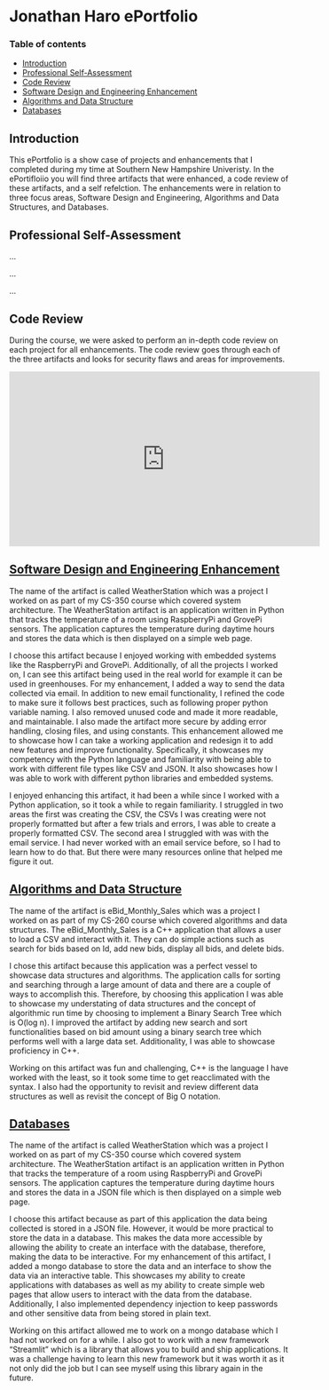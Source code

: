 # Jonathan Haro ePortfolio

### Table of contents
* [Introduction](#Introduction)
* [Professional Self-Assessment](#Professional-Self-Assessment)
* [Code Review](#Code-Review)
* [Software Design and Engineering Enhancement](#Software-Design-and-Engineering-Enhancementt)
* [Algorithms and Data Structure](#Algorithms-and-Data-Structure)
* [Databases](#Databases)

## Introduction

This ePortfolio is a show case of projects and enhancements that I completed during my time at Southern New Hampshire Univeristy. In the ePortifloiio you will find three artifacts that were enhanced, a code review of these artifacts, and a self refelction. The enhancements were in relation to three focus areas, Software Design and Engineering, Algorithms and Data Structures, and Databases.

## Professional Self-Assessment

...

...

...


## Code Review

During the course, we were asked to perform an in-depth code review on each project for all enhancements. The code review goes through each of the three artifacts and looks for security flaws and areas for improvements.

<iframe width="560" height="315" src="https://www.youtube.com/embed/TKE2-ZWO3fQ" frameborder="0" allow="accelerometer; autoplay; encrypted-media; gyroscope; picture-in-picture" allowfullscreen></iframe>

## [Software Design and Engineering Enhancement](https://github.com/Haro-SNHU/WeatherStation)

The name of the artifact is called WeatherStation which was a project I worked on as part of my CS-350 course which covered system architecture. The WeatherStation artifact is an application written in Python that tracks the temperature of a room using RaspberryPi and GrovePi sensors. The application captures the temperature during daytime hours and stores the data which is then displayed on a simple web page.

I choose this artifact because I enjoyed working with embedded systems like the RaspberryPi and GrovePi. Additionally, of all the projects I worked on, I can see this artifact being used in the real world for example it can be used in greenhouses. For my enhancement, I added a way to send the data collected via email. In addition to new email functionality, I refined the code to make sure it follows best practices, such as following proper python variable naming. I also removed unused code and made it more readable, and maintainable. I also made the artifact more secure by adding error handling, closing files, and using constants. This enhancement allowed me to showcase how I can take a working application and redesign it to add new features and improve functionality. Specifically, it showcases my competency with the Python language and familiarity with being able to work with different file types like CSV and JSON. It also showcases how I was able to work with different python libraries and embedded systems.

I enjoyed enhancing this artifact, it had been a while since I worked with a Python application, so it took a while to regain familiarity. I struggled in two areas the first was creating the CSV, the CSVs I was creating were not properly formatted but after a few trials and errors, I was able to create a properly formatted CSV. The second area I struggled with was with the email service. I had never worked with an email service before, so I had to learn how to do that. But there were many resources online that helped me figure it out.

## [Algorithms and Data Structure](https://github.com/Haro-SNHU/eBids)

The name of the artifact is eBid_Monthly_Sales which was a project I worked on as part of my CS-260 course which covered algorithms and data structures. The eBid_Monthly_Sales is a C++ application that allows a user to load a CSV and interact with it. They can do simple actions such as search for bids based on Id, add new bids, display all bids, and delete bids.

I chose this artifact because this application was a perfect vessel to showcase data structures and algorithms. The application calls for sorting and searching through a large amount of data and there are a couple of ways to accomplish this. Therefore, by choosing this application I was able to showcase my understating of data structures and the concept of algorithmic run time by choosing to implement a Binary Search Tree which is O(log n). I improved the artifact by adding new search and sort functionalities based on bid amount using a binary search tree which performs well with a large data set. Additionality, I was able to showcase proficiency in C++.

Working on this artifact was fun and challenging, C++ is the language I have worked with the least, so it took some time to get reacclimated with the syntax. I also had the opportunity to revisit and review different data structures as well as revisit the concept of Big O notation.

## [Databases](https://github.com/Haro-SNHU/WeatherStationDB)

The name of the artifact is called WeatherStation which was a project I worked on as part of my CS-350 course which covered system architecture. The WeatherStation artifact is an application written in Python that tracks the temperature of a room using RaspberryPi and GrovePi sensors. The application captures the temperature during daytime hours and stores the data in a JSON file which is then displayed on a simple web page.

I choose this artifact because as part of this application the data being collected is stored in a JSON file. However, it would be more practical to store the data in a database. This makes the data more accessible by allowing the ability to create an interface with the database, therefore, making the data to be interactive. For my enhancement of this artifact, I added a mongo database to store the data and an interface to show the data via an interactive table. This showcases my ability to create applications with databases as well as my ability to create simple web pages that allow users to interact with the data from the database. Additionally, I also implemented dependency injection to keep passwords and other sensitive data from being stored in plain text.

Working on this artifact allowed me to work on a mongo database which I had not worked on for a while. I also got to work with a new framework “Streamlit” which is a library that allows you to build and ship applications. It was a challenge having to learn this new framework but it was worth it as it not only did the job but I can see myself using this library again in the future.
